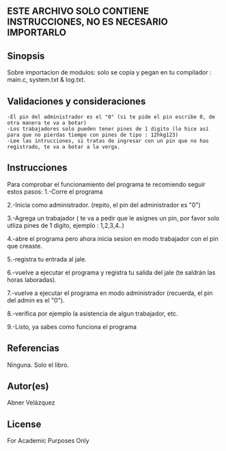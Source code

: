 ## ESTE ARCHIVO SOLO CONTIENE INSTRUCCIONES, NO ES NECESARIO IMPORTARLO

## Sinopsis

Sobre importacion de modulos: solo se copia y pegan en tu compilador : main.c, system.txt & log.txt.

    
## Validaciones y consideraciones

    -El pin del administrador es el "0" (si te pide el pin escribe 0, de otra manera te va a botar)
    -Los trabajadores solo pueden tener pines de 1 digito (lo hice así para que no pierdas tiempo con pines de tipo : 12hkg123)
    -Lee las intrucciones, si tratas de ingresar con un pin que no has registrado, te va a botar a la verga. 


## Instrucciones

Para comprobar el funcionamiento del programa te recomiendo seguir estos pasos: 
1.-Corre el programa

2.-Inicia como administrador. (repito, el pin del administrador es "0")

3.-Agrega un trabajador ( te va a pedir que le asignes un pin, por favor solo utliza pines de 1 digito, ejemplo : 1,2,3,4..)

4.-abre el programa pero ahora inicia sesion en modo trabajador con el pin que creaste.

5.-registra tu entrada al jale.

6.-vuelve a ejecutar el programa y registra tu salida del jale (te saldrán las horas laboradas).

7.-vuelve a ejecutar el programa en modo administrador (recuerda, el pin del admin es el "0").

8.-verifica por ejemplo la asistencia de algun trabajador, etc. 

9.-Listo, ya sabes como funciona el programa

## Referencias

Ninguna. Solo el libro. 

## Autor(es)
Abner Velázquez

## License
For Academic Purposes Only
